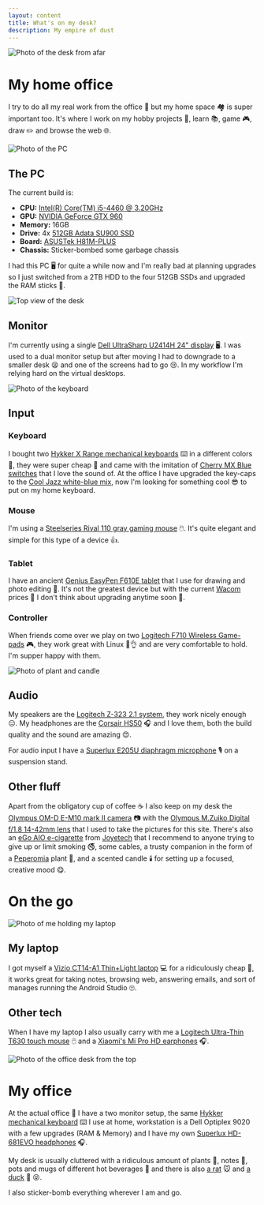 ```yaml
---
layout: content
title: What's on my desk?
description: My empire of dust
---
```


![Photo of the desk from afar][1]

# My home office

I try to do all my real work from the office 🏢 but my home space 🏘 is super important too. It's where I work on my hobby projects 🔧, learn 📚, game 🎮, draw ✏️ and browse the web 🌐.

![Photo of the PC][3]

## The PC

The current build is:

* **CPU:** [Intel(R) Core(TM) i5-4460 @ 3.20GHz][8]
* **GPU:** [NVIDIA GeForce GTX 960][9]
* **Memory:** 16GB
* **Drive:** 4x [512GB Adata SU900 SSD][10]
* **Board:** [ASUSTek H81M-PLUS][11]
* **Chassis:** Sticker-bombed some garbage chassis

I had this PC 🖥 for quite a while now and I'm really bad at planning upgrades so I just switched from a 2TB HDD to the four 512GB SSDs and upgraded the RAM sticks 🤷️. 

![Top view of the desk][2]

## Monitor

I'm currently using a single [Dell UltraSharp U2414H 24" display][12] 🖥️. I was used to a dual monitor setup but after moving I had to downgrade to a smaller desk 😫️ and one of the screens had to go 😢️. In my workflow I'm relying hard on the virtual desktops.

![Photo of the keyboard][4]

## Input

### Keyboard

I bought two [Hykker X Range mechanical keyboards][13] ⌨️ in a different colors 🎨️, they were super cheap 🤑️ and came with the imitation of [Cherry MX Blue switches][14] that I love the sound of. At the office I have upgraded the key-caps to the [Cool Jazz white-blue mix][15], now I'm looking for something cool 😎️ to put on my home keyboard.

### Mouse

I'm using a [Steelseries Rival 110 gray gaming mouse][16] 🖱️. It's quite elegant and simple for this type of a device 👍️.

### Tablet

I have an ancient [Genius EasyPen F610E tablet][17] that I use for drawing and photo editing 🙂️. It's not the greatest device but with the current [Wacom][18] prices 💸️ I don't think about upgrading anytime soon 🤷️.

### Controller

When friends come over we play on two [Logitech F710 Wireless Game-pads][19] 🎮, they work great with Linux 🐧️👌️ and are very comfortable to hold. I'm supper happy with them.

![Photo of plant and candle][6]

## Audio

My speakers are the [Logitech Z-323 2.1 system][20], they work nicely enough 😑️. My headphones are the [Corsair HS50][21] 🎧️ and I love them, both the build quality and the sound are amazing 😍️.

For audio input I have a [Superlux E205U diaphragm microphone][22] 🎙️ on a suspension stand. 

## Other fluff

Apart from the obligatory cup of coffee ☕️ I also keep on my desk the [Olympus OM-D E-M10 mark II camera][23] 📷️ with the [Olympus M.Zuiko Digital f/1.8 14-42mm lens][24] that I used to take the pictures for this site. There's also an [eGo AIO e-cigarette][25] from [Joyetech][26] that I recommend to anyone trying to give up or limit smoking 🚭️, some cables, a trusty companion in the form of a [Peperomia][27] plant 🌱️, and a scented candle 🕯️ for setting up a focused, creative mood 😋️.

# On the go

![Photo of me holding my laptop][5]

## My laptop

I got myself a [Vizio CT14-A1 Thin+Light laptop][28] 💻️ for a ridiculously cheap 🤑️, it works great for taking notes, browsing web, answering emails, and sort of manages running the Android Studio 🙄️.

## Other tech

When I have my laptop I also usually carry with me a [Logitech Ultra-Thin T630 touch mouse][29] 🖱️ and a [Xiaomi's Mi Pro HD earphones][30] 🎧️.

![Photo of the office desk from the top][7]

# My office

At the actual office 🏢 I have a two monitor setup, the same [Hykker mechanical keyboard][13] ⌨️ I use at home,  workstation is a Dell Optiplex 9020 with a few upgrades (RAM & Memory) and I have my own [Superlux HD-681EVO headphones][32] 🎧️.

My desk is usually cluttered with a ridiculous amount of plants 🌿️, notes 📔️, pots and mugs of different hot beverages 🍵️ and there is also [a rat][33] 🐭️ and [a duck][34] 🦆️ 😝️.

I also sticker-bomb everything wherever I am and go.

[1]: /assets/img/desk/home-office-1.jpg
[2]: /assets/img/desk/home-office-2.jpg
[3]: /assets/img/desk/home-office-3.jpg
[4]: /assets/img/desk/home-office-4.jpg
[5]: /assets/img/desk/home-office-5.jpg
[6]: /assets/img/desk/home-office-6.jpg
[7]: /assets/img/desk/office-1.jpg
[8]: https://ark.intel.com/products/80817/Intel-Core-i5-4460-Processor-6M-Cache-up-to-3-40-GHz-
[9]: https://www.geforce.com/hardware/desktop-gpus/geforce-gtx-960
[10]: https://www.adata.com/en/specification/446
[11]: https://www.asus.com/pl/Motherboards/H81MPLUS/
[12]: https://www.dell.com/pl/firmiinstytucji/p/dell-u2414h/pd
[13]: https://www.hykker.com/sprzet-komputerowy/klawiatura-mechaniczna-xrange/
[14]: https://www.cherrymx.de/en
[15]: https://www.aliexpress.com/wholesale?SearchText=cool+jazz+keycaps+white+blue+mixed
[16]: https://steelseries.com/gaming-mice/rival-110
[17]: https://www.cnet.com/products/genius-easypen-f610e-digitizer-usb/
[18]: https://www.wacom.com/en-cl/products/pen-tablets/wacom-intuos-pro
[19]: https://www.logitechg.com/en-roeu/products/gamepads/f710-wireless-gamepad.html
[20]: https://www.logitech.com/en-us/product/speaker-system-z323
[21]: https://www.corsair.com/eu/en/Color/hs50-config-eu/p/CA-9011170-EU
[22]: https://www.thomann.de/gb/superlux_e205u.htm
[23]: https://www.getolympus.com/us/en/e-m10-mark-ii.html
[24]: https://www.getolympus.com/us/en/lenses/pen-omd/m-zuiko-ed-14-42mm-f3-5-5-6-ez.html
[25]: https://www.joyetech.com/product/ego-aio/
[26]: https://www.joyetech.com
[27]: https://en.wikipedia.org/wiki/Peperomia
[28]: https://www.cnet.com/products/vizio-thin-pluslight-ct14-ct15/specs/#p=vizio-thin-pluslight-ct14-a1/
[29]: https://www.logitech.com/en-sg/product/ultrathin-touch-mouse-t630
[30]: https://www.mi.com/global/headphonesprohd/
[32]: https://www.cnet.com/products/superlux-hd681/specs/
[33]: https://www.ikea.com/us/en/catalog/products/20153695/
[34]: /assets/img/desk/rubber-duck.jpg
